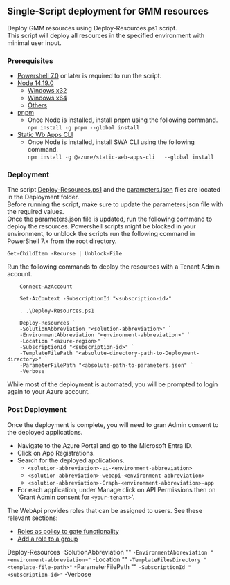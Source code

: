 ## Single-Script deployment for GMM resources
Deploy GMM resources using Deploy-Resources.ps1 script.  
This script will deploy all resources in the specified environment with minimal user input.

### Prerequisites
- [Powershell 7.0](https://learn.microsoft.com/en-us/powershell/scripting/install/installing-powershell-on-windows?view=powershell-7.4) or later is required to run the script.
- [Node 14.19.0](https://nodejs.org/dist/v14.19.0/)  
    - [Windows x32](https://nodejs.org/dist/v14.19.0/node-v14.19.0-x32.msi)
    - [Windows x64](https://nodejs.org/dist/v14.19.0/node-v14.19.0-x64.msi)    
    - [Others](https://nodejs.org/dist/v14.19.0/)
- [pnpm](https://pnpm.io/)
  - Once Node is installed, install pnpm using the following command.  
    ```npm install -g pnpm --global install```
- [Static Wb Apps CLI](https://azure.github.io/static-web-apps-cli/)
  - Once Node is installed, install SWA CLI using the following command.  
    ```npm install -g @azure/static-web-apps-cli   --global install```


### Deployment
The script [Deploy-Resources.ps1](Deploy-Resources.ps1) and the [parameters.json](parameters.json) files are located in the Deployment folder.  
Before running the script, make sure to update the parameters.json file with the required values.  
Once the parameters.json file is updated, run the following command to deploy the resources.
Powershell scripts might be blocked in your environment, to unblock the scripts run the following command in PowerShell 7.x from the root directory.  

```
Get-ChildItem -Recurse | Unblock-File
```

Run the following commands to deploy the resources with a Tenant Admin account.

```
    Connect-AzAccount

    Set-AzContext -SubscriptionId "<subscription-id>"

    . .\Deploy-Resources.ps1

    Deploy-Resources `
    -SolutionAbbreviation "<solution-abbreviation>" `
    -EnvironmentAbbreviation "<environment-abbreviation>" `
    -Location "<azure-region>" `
    -SubscriptionId "<subscription-id>" `
    -TemplateFilePath "<absolute-directory-path-to-Deployment-directory>" `
    -ParameterFilePath "<absolute-path-to-parameters.json" `
    -Verbose
```

While most of the deployment is automated, you will be prompted to login again to your Azure account.

### Post Deployment
Once the deployment is complete, you will need to gran Admin consent to the deployed applications.
- Navigate to the Azure Portal and go to the Microsoft Entra ID.
- Click on App Registrations.
- Search for the deployed applications.
  - `<solution-abbreviation>-ui-<environment-abbreviation>`
  - `<solution-abbreviation>-webapi-<environment-abbreviation>`
  - `<solution-abbreviation>-Graph-<environment-abbreviation>-app`
- For each application, under Manage click on API Permissions then on 'Grant Admin consent for `<your-tenant>`'.

The WebApi provides roles that can be assigned to users. See these relevant sections:  
- [Roles as policy to gate functionality](https://github.com/microsoftgraph/group-membership-management/blob/main/Service/GroupMembershipManagement/Hosts/WebApi/Documentation/WebApiSetup.md#roles-as-policy-to-gate-functionality)
- [Add a role to a group](https://github.com/microsoftgraph/group-membership-management/blob/main/Service/GroupMembershipManagement/Hosts/WebApi/Documentation/WebApiSetup.md#add-a-role-to-a-group)

Deploy-Resources    -SolutionAbbreviation "<solution-abbreviation>" `
                    -EnvironmentAbbreviation "<environment-abbreviation>" `
                    -Location "<location>" `
                    -TemplateFilesDirectory "<template-file-path>" `
                    -ParameterFilePath "<parameter-file-path>" `
                    -SubscriptionId "<subscription-id>" `
                    -Verbose
```
